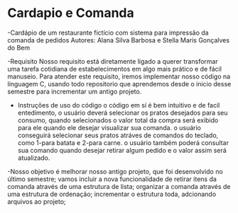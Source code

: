 # Cardapio e Comanda
-Cardápio de um restaurante fictício com sistema para impressão da comanda de pedidos 
Autores: Alana Silva Barbosa e Stella Maris Gonçalves do Bem 

-Requisito
Nosso requisito está diretamente ligado a querer transformar uma tarefa cotidiana de estabelecimentos em algo mais prático e de fácil manuseio. Para atender este requisito, iremos implementar nosso código na linguagem C, usando todo repositorio que aprendemos desde o inicio desse semestre para incrementar um antigo projeto. 

- Instruções de uso do código
  o código em sí é bem intuitivo e de facil entedimento, o usuário deverá selecionar os pratos desejados para seu consumo, quando selecionados o valor total da compra será exibido para ele quando ele desejar visualizar sua comanda. 
  o usuário conseguirá selecionar seus pratos atráves de comandos do teclado, como 1-para batata e 2-para carne.
  o usuário também poderá consultar sua comando quando desejar retirar algum pedido e o valor assim será atualizado. 
  
 -Nosso
  objetivo é melhorar nosso antigo projeto, que foi desenvolvido no último semestre;
  vamos incluir a nova funcionalidade de retirar itens da comanda através de uma estrutura de lista;
  organizar a comanda através de uma estrutura de ordenação; 
  incrementar o estrutura toda, adcionando arquivos ao projeto; 
